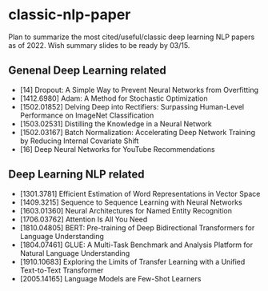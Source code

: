 # classic-nlp-paper
Plan to summarize the most cited/useful/classic deep learning NLP papers as of 2022.
Wish summary slides to be ready by 03/15.

## Genenal Deep Learning related
- [14] Dropout: A Simple Way to Prevent Neural Networks from Overfitting
- [1412.6980] Adam: A Method for Stochastic Optimization
- [1502.01852] Delving Deep into Rectifiers: Surpassing Human-Level Performance on ImageNet Classification
- [1503.02531] Distilling the Knowledge in a Neural Network
- [1502.03167] Batch Normalization: Accelerating Deep Network Training by Reducing Internal Covariate Shift
- [16] Deep Neural Networks for YouTube Recommendations

## Deep Learning NLP related
- [1301.3781] Efficient Estimation of Word Representations in Vector Space
- [1409.3215] Sequence to Sequence Learning with Neural Networks
- [1603.01360] Neural Architectures for Named Entity Recognition
- [1706.03762] Attention Is All You Need
- [1810.04805] BERT: Pre-training of Deep Bidirectional Transformers for Language Understanding
- [1804.07461] GLUE: A Multi-Task Benchmark and Analysis Platform for Natural Language Understanding
- [1910.10683] Exploring the Limits of Transfer Learning with a Unified Text-to-Text Transformer
- [2005.14165] Language Models are Few-Shot Learners
